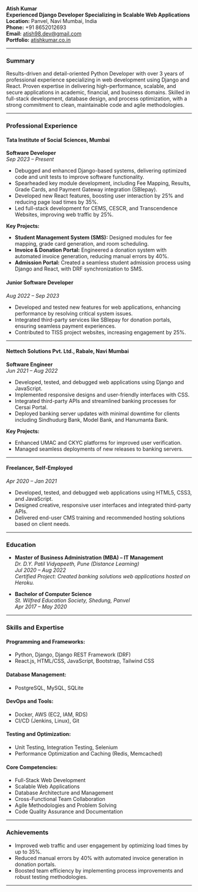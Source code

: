 **Atish Kumar**  
**Experienced Django Developer Specializing in Scalable Web Applications**  
**Location:** Panvel, Navi Mumbai, India  
**Phone:** +91 8652012693  
**Email:** atish98.dev@gmail.com  
**Portfolio:** [atishkumar.co.in](https://atishkumar.co.in)  

---

### **Summary**
Results-driven and detail-oriented Python Developer with over 3 years of professional experience specializing in web development using Django and React. Proven expertise in delivering high-performance, scalable, and secure applications in academic, financial, and business domains. Skilled in full-stack development, database design, and process optimization, with a strong commitment to clean, maintainable code and agile methodologies.

---

### **Professional Experience**

#### **Tata Institute of Social Sciences, Mumbai**
**Software Developer**  
*Sep 2023 – Present*
- Debugged and enhanced Django-based systems, delivering optimized code and unit tests to improve software functionality.
- Spearheaded key module development, including Fee Mapping, Results, Grade Cards, and Payment Gateway integration (SBIepay).
- Developed new React features, boosting user interaction by 25% and reducing page load times by 35%.
- Led full-stack development for CEMS, CESCR, and Transcendence Websites, improving web traffic by 25%.

**Key Projects:**
- **Student Management System (SMS):** Designed modules for fee mapping, grade card generation, and room scheduling.
- **Invoice & Donation Portal:** Engineered a donation system with automated invoice generation, reducing manual errors by 40%.
- **Admission Portal:** Created a seamless student admission process using Django and React, with DRF synchronization to SMS.

#### **Junior Software Developer**  
*Aug 2022 – Sep 2023*
- Developed and tested new features for web applications, enhancing performance by resolving critical system issues.
- Integrated third-party services like SBIepay for donation portals, ensuring seamless payment experiences.
- Contributed to TISS project websites, increasing engagement by 25%.

---

#### **Nettech Solutions Pvt. Ltd., Rabale, Navi Mumbai**
**Software Engineer**  
*Jun 2021 – Aug 2022*
- Developed, tested, and debugged web applications using Django and JavaScript.
- Implemented responsive designs and user-friendly interfaces with CSS.
- Integrated third-party APIs and streamlined banking processes for Cersai Portal.
- Deployed banking server updates with minimal downtime for clients including Sindhudurg Bank, Model Bank, and Hanumanta Bank.

**Key Projects:**
- Enhanced UMAC and CKYC platforms for improved user verification.
- Managed seamless deployments of new releases to banking servers.

---

#### **Freelancer, Self-Employed**  
*Apr 2020 – Jan 2021*
- Developed, tested, and debugged web applications using HTML5, CSS3, and JavaScript.
- Designed creative, responsive user interfaces and integrated third-party APIs.
- Delivered end-user CMS training and recommended hosting solutions based on client needs.

---

### **Education**
- **Master of Business Administration (MBA) – IT Management**  
  *Dr. D.Y. Patil Vidyapeeth, Pune (Distance Learning)*  
  *Jul 2020 – Aug 2022*  
  *Certified Project: Created banking solutions web applications hosted on Heroku.*

- **Bachelor of Computer Science**  
  *St. Wilfred Education Society, Shedung, Panvel*  
  *Apr 2017 – May 2020*

---

### **Skills and Expertise**

#### **Programming and Frameworks:**
- Python, Django, Django REST Framework (DRF)
- React.js, HTML/CSS, JavaScript, Bootstrap, Tailwind CSS

#### **Database Management:**
- PostgreSQL, MySQL, SQLite

#### **DevOps and Tools:**
- Docker, AWS (EC2, IAM, RDS)
- CI/CD (Jenkins, Linux), Git

#### **Testing and Optimization:**
- Unit Testing, Integration Testing, Selenium
- Performance Optimization and Caching (Redis, Memcached)

#### **Core Competencies:**
- Full-Stack Web Development
- Scalable Web Applications
- Database Architecture and Management
- Cross-Functional Team Collaboration
- Agile Methodologies and Problem Solving
- Code Quality Assurance and Documentation

---

### **Achievements**
- Improved web traffic and user engagement by optimizing load times by up to 35%.
- Reduced manual errors by 40% with automated invoice generation in donation portals.
- Boosted team efficiency by implementing process improvements and robust testing methodologies.

---

